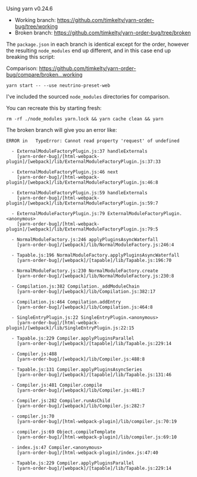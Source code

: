 Using yarn v0.24.6

- Working branch: https://github.com/timkelty/yarn-order-bug/tree/working
- Broken branch: https://github.com/timkelty/yarn-order-bug/tree/broken

The `package.json` in each branch is identical except for the order,
however the resulting `node_modules` end up different, and in this case end up
breaking this script:

Comparison: https://github.com/timkelty/yarn-order-bug/compare/broken...working

```
yarn start -- --use neutrino-preset-web
```

I've included the sourced `node_modules` directories for comparison.

You can recreate this by starting fresh:

```
rm -rf ./node_modules yarn.lock && yarn cache clean && yarn
```

The broken branch will give you an error like:

```
ERROR in   TypeError: Cannot read property 'request' of undefined

  - ExternalModuleFactoryPlugin.js:37 handleExternals
    [yarn-order-bug]/[html-webpack-plugin]/[webpack]/lib/ExternalModuleFactoryPlugin.js:37:33

  - ExternalModuleFactoryPlugin.js:46 next
    [yarn-order-bug]/[html-webpack-plugin]/[webpack]/lib/ExternalModuleFactoryPlugin.js:46:8

  - ExternalModuleFactoryPlugin.js:59 handleExternals
    [yarn-order-bug]/[html-webpack-plugin]/[webpack]/lib/ExternalModuleFactoryPlugin.js:59:7

  - ExternalModuleFactoryPlugin.js:79 ExternalModuleFactoryPlugin.<anonymous>
    [yarn-order-bug]/[html-webpack-plugin]/[webpack]/lib/ExternalModuleFactoryPlugin.js:79:5

  - NormalModuleFactory.js:246 applyPluginsAsyncWaterfall
    [yarn-order-bug]/[webpack]/lib/NormalModuleFactory.js:246:4

  - Tapable.js:196 NormalModuleFactory.applyPluginsAsyncWaterfall
    [yarn-order-bug]/[webpack]/[tapable]/lib/Tapable.js:196:70

  - NormalModuleFactory.js:230 NormalModuleFactory.create
    [yarn-order-bug]/[webpack]/lib/NormalModuleFactory.js:230:8

  - Compilation.js:382 Compilation._addModuleChain
    [yarn-order-bug]/[webpack]/lib/Compilation.js:382:17

  - Compilation.js:464 Compilation.addEntry
    [yarn-order-bug]/[webpack]/lib/Compilation.js:464:8

  - SingleEntryPlugin.js:22 SingleEntryPlugin.<anonymous>
    [yarn-order-bug]/[html-webpack-plugin]/[webpack]/lib/SingleEntryPlugin.js:22:15

  - Tapable.js:229 Compiler.applyPluginsParallel
    [yarn-order-bug]/[webpack]/[tapable]/lib/Tapable.js:229:14

  - Compiler.js:488
    [yarn-order-bug]/[webpack]/lib/Compiler.js:488:8

  - Tapable.js:131 Compiler.applyPluginsAsyncSeries
    [yarn-order-bug]/[webpack]/[tapable]/lib/Tapable.js:131:46

  - Compiler.js:481 Compiler.compile
    [yarn-order-bug]/[webpack]/lib/Compiler.js:481:7

  - Compiler.js:282 Compiler.runAsChild
    [yarn-order-bug]/[webpack]/lib/Compiler.js:282:7

  - compiler.js:70
    [yarn-order-bug]/[html-webpack-plugin]/lib/compiler.js:70:19

  - compiler.js:69 Object.compileTemplate
    [yarn-order-bug]/[html-webpack-plugin]/lib/compiler.js:69:10

  - index.js:47 Compiler.<anonymous>
    [yarn-order-bug]/[html-webpack-plugin]/index.js:47:40

  - Tapable.js:229 Compiler.applyPluginsParallel
    [yarn-order-bug]/[webpack]/[tapable]/lib/Tapable.js:229:14
```
